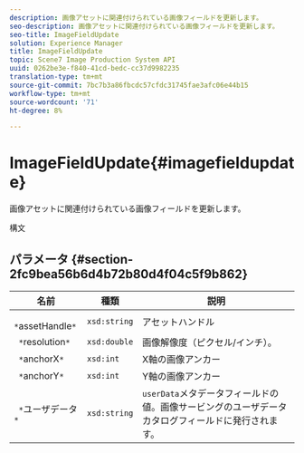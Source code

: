 ```yaml
---
description: 画像アセットに関連付けられている画像フィールドを更新します。
seo-description: 画像アセットに関連付けられている画像フィールドを更新します。
seo-title: ImageFieldUpdate
solution: Experience Manager
title: ImageFieldUpdate
topic: Scene7 Image Production System API
uuid: 0262be3e-f840-41cd-bedc-cc37d9982235
translation-type: tm+mt
source-git-commit: 7bc7b3a86fbcdc57cfdc31745fae3afc06e44b15
workflow-type: tm+mt
source-wordcount: '71'
ht-degree: 8%

---
```



# ImageFieldUpdate{#imagefieldupdate}

画像アセットに関連付けられている画像フィールドを更新します。

構文

## パラメータ {#section-2fc9bea56b6d4b72b80d4f04c5f9b862}

| 名前 | 種類 | 説明 |
|---|---|---|
| ` *`assetHandle`*` | `xsd:string` | アセットハンドル |
| ` *`resolution`*` | `xsd:double` | 画像解像度（ピクセル/インチ）。 |
| ` *`anchorX`*` | `xsd:int` | X軸の画像アンカー |
| ` *`anchorY`*` | `xsd:int` | Y軸の画像アンカー |
| ` *`ユーザデータ`*` | `xsd:string` | `userData`メタデータフィールドの値。画像サービングのユーザデータカタログフィールドに発行されます。 |

